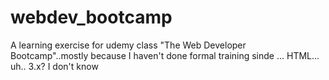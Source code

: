 # webdev_bootcamp
A learning exercise for udemy class "The Web Developer Bootcamp"..mostly because I haven't done formal training sinde ... HTML... uh..   3.x?  I  don't know
